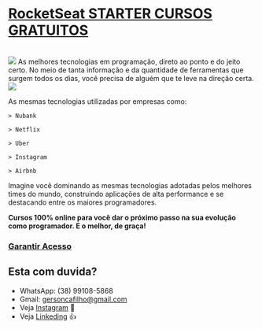 # [RocketSeat STARTER CURSOS GRATUITOS](https://rockeatseat.com.br) 

<br/>
<a href="https://rocketseat.com.br/"><img src="https://rocketseat.com.br/static/images/update/melhores-tecnologias.svg"></a>
As melhores tecnologias em programação, 
direto ao ponto e do jeito certo.
No meio de tanta informação e da quantidade 
de ferramentas que surgem todos os dias, 
você precisa de alguém que te leve na direção certa.

<a href="https://rocketseat.com.br/">
<img src="https://rocketseat.com.br/static/images/update/trofeu-home.svg">
</a>


As mesmas tecnologias utilizadas por empresas como:



```
> Nubank

> Netflix

> Uber

> Instagram

> Airbnb
```



Imagine você dominando as mesmas tecnologias 
adotadas pelos melhores times do mundo, 
construindo aplicações de alta performance e se 
destacando entre os maiores programadores.


**Cursos 100% online para você dar o próximo 
passo na sua evolução como programador. 
E o melhor, de graça!**
### [Garantir Acesso](https://rocketseat.com.br/starter)

## Esta com duvida?
- WhatsApp: (38) 99108-5868
- Gmail: gersoncafilho@gmail.com
- Veja [Instagram](https://www.instagram.com/gerson.caf/) :feet:
- Veja [Linkeding](https://www.linkedin.com/in/gerson-crisostomo-62057865/) :thumbsup:

